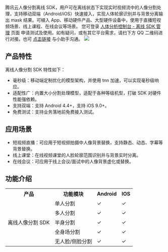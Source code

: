 腾讯云人像分割离线 SDK，用户可在离线状态下实现实时视频流中的人像分割处理，支持移动双端（Android/iOS）快速接入，实现人体轮廓识别并与背景分离输出 mask 结果。可植入 App、移动硬件产品、大型硬件设备中，使用于直播短视频场景、线上课程、在线会议等场景。
您可登录 [人体分析控制台 - 离线 SDK 管理](https://console.cloud.tencent.com/bda/sdk) 页面 申请测试及使用。如有疑问，或有其它平台需求，请扫下方 QQ 二维码进行对接。也可 [点击链接](https://webpage.qidian.qq.com/2/chat/pc/index.html?linkType=1&env=ol&kfuin=2885733993&fid=412&key=a9afb2d57a71085911a6626e3acbf279&cate=1&source=0&isLBS=0&isCustomEntry=0&type=16&ftype=1&_type=wpa&qidian=true&waitTime=8189&clickid=tzz58b.il0w5u.kk80baog&callImType=2&delayTime=10&roleValue=0&roleData=3006001490&translateSwitch=0) 与小助手沟通。
![](https://main.qcloudimg.com/raw/e9b33126f5244f693d8d28402a811f0a.png)

## 产品特性
离线人像分割 SDK 特性如下：
- 毫秒级：移动端定制优化的模型架构，并使用 tnn 加速，可以实现毫秒级响应。
- 适配性广：内置大小分割处理模型，适配于各种等级机型，打破 SDK 对硬件性能强依赖。
- 支持双端：支持 Android 4.4+，支持 iOS 9.0+。
- 免费测试：支持业务落地前免费接入测试。


## 应用场景
- 短视频直播：可应用于短视频拍摄中人像背景替换，支持静态、动态、字幕等背景替换。
- 线上课堂：在线视频课堂的人脸轮廓范围识别并与背景实时分离。
- 在线会议：可应用于线上会议/面试中的人像背景虚化或替换。

## 功能介绍

<table>
     <tr>
         <th>产品</th>  
         <th>功能模块</th>  
         <th>Android</th>  
				 <th>IOS</th> 
     </tr>
  <tr>      
         <td rowspan="5">离线人像分割 SDK</td>   
      <td>单人分割</td>   
      <td>&#10003; </td>   
			<td>&#10003;</td>    
     </tr> 
  <tr>
      <td>多人分割 </td>   
      <td>&#10003;</td>
			 <td>&#10003;</td>
     </tr> 
  <tr>      
      <td>半身分割 </td>   
      <td>&#10003;</td>
			 <td>&#10003;</td>
     </tr> 
		   <tr>      
      <td>全身场分割 </td>   
      <td>&#10003;</td>
			 <td>&#10003;</td>
     </tr> 
		   <tr>      
      <td>无人脸/侧脸分割 </td>   
      <td>&#10003;</td>
			 <td>&#10003;</td>
     </tr> 
</table>
